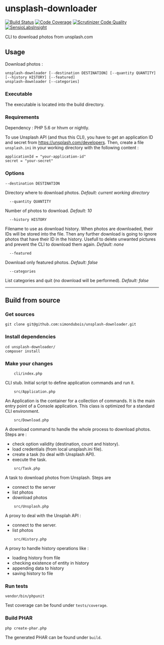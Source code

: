 # unsplash-downloader

[![Build Status](https://travis-ci.org/simondubois/unsplash-downloader.svg)](https://travis-ci.org/simondubois/unsplash-downloader)
[![Code Coverage](https://scrutinizer-ci.com/g/simondubois/unsplash-downloader/badges/coverage.png?b=master)](https://scrutinizer-ci.com/g/simondubois/unsplash-downloader/?branch=master)
[![Scrutinizer Code Quality](https://scrutinizer-ci.com/g/simondubois/unsplash-downloader/badges/quality-score.png?b=master)](https://scrutinizer-ci.com/g/simondubois/unsplash-downloader/?branch=master)
[![SensioLabsInsight](https://insight.sensiolabs.com/projects/4556fb29-ce84-4668-a918-ce4fb39f3083/mini.png)](https://insight.sensiolabs.com/projects/4556fb29-ce84-4668-a918-ce4fb39f3083)

CLI to download photos from unsplash.com


## Usage

Download photos :

	unsplash-downloader [--destination DESTINATION] [--quantity QUANTITY] [--history HISTORY] [--featured]
	unsplash-downloader [--categories]

### Executable
The executable is located into the build directory.

### Requirements

Dependency : PHP 5.6 or hhvm or nightly.

To use Unsplash API (and thus this CLI), you have to get an application ID and secret from https://unsplash.com/developers. Then, create a file ``unsplash.ini`` in your working directory with the following content :

	applicationId = "your-application-id"
	secret = "your-secret"

### Options
	--destination DESTINATION
Directory where to download photos.
*Default: current working directory*

      --quantity QUANTITY
Number of photos to download.
*Default: 10*

      --history HISTORY
Filename to use as download history. When photos are downloaded, their IDs will be stored into the file. Then any further download is going to ignore photos that have their ID in the history. Usefull to delete unwanted pictures and prevent the CLI to download them again.
*Default: none*

      --featured
Download only featured photos.
*Default: false*


      --categories
List categories and quit (no download will be performed).
*Default: false*

-----

## Build from source

### Get sources
	git clone git@github.com:simondubois/unsplash-downloader.git

### Install dependencies
	cd unsplash-downloader/
	composer install

### Make your changes
```
	cli/index.php
```
CLI stub. Initial script to define application commands and run it.
```
	src/Application.php
```
An Application is the container for a collection of commands.
It is the main entry point of a Console application.
This class is optimized for a standard CLI environment.
```
	src/Download.php
```
A download command to handle the whole process to download photos. Steps are :

- check option validity (destination, count and history).
- load credentials (from local unsplash.ini file).
- create a task (to deal with Unsplash API).
- execute the task.
```
	src/Task.php
```
A task to download photos from Unsplash. Steps are

- connect to the server
- list photos
- download photos
```
	src/Unsplash.php
```
A proxy to deal with the Unsplah API :

- connect to the server.
- list photos
```
	src/History.php
```
A proxy to handle history operations like :

- loading history from file
- checking existence of entity in history
- appending data to history
- saving history to file

### Run tests
	vendor/bin/phpunit
Test coverage can be found under `tests/coverage`.

### Build PHAR
	php create-phar.php
The generated PHAR can be found under `build`.
